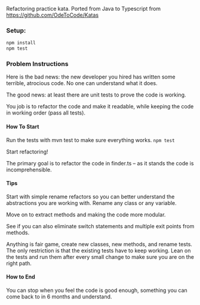 Refactoring practice kata. Ported from Java to Typescript from https://github.com/OdeToCode/Katas

### Setup:

```bash
npm install
npm test
```

### Problem Instructions
Here is the bad news: the new developer you hired has written some terrible, atrocious code. No one can understand what it does.

The good news: at least there are unit tests to prove the code is working.

You job is to refactor the code and make it readable, while keeping the code in working order (pass all tests).

#### How To Start

Run the tests with mvn test to make sure everything works. ```npm test```

Start refactoring!

The primary goal is to refactor the code in finder.ts – as it stands the code is incomprehensible.

#### Tips

Start with simple rename refactors so you can better understand the abstractions you are working with. Rename any class or any variable.

Move on to extract methods and making the code more modular.

See if you can also eliminate switch statements and multiple exit points from methods.

Anything is fair game, create new classes, new methods, and rename tests. The only restriction is that the existing tests have to keep working. Lean on the tests and run them after every small change to make sure you are on the right path.

#### How to End

You can stop when you feel the code is good enough, something you can come back to in 6 months and understand.